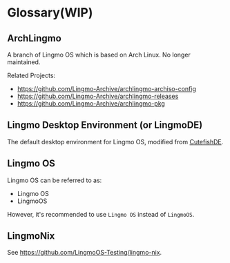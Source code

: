 # Glossary(WIP)

## ArchLingmo
A branch of Lingmo OS which is based on Arch Linux. No longer maintained.

Related Projects:
- <https://github.com/Lingmo-Archive/archlingmo-archiso-config>
- <https://github.com/Lingmo-Archive/archlingmo-releases>
- <https://github.com/Lingmo-Archive/archlingmo-pkg>

## Lingmo Desktop Environment (or LingmoDE)
The default desktop environment for Lingmo OS, modified from [CutefishDE](https://github.com/cutefishos).

## Lingmo OS
Lingmo OS can be referred to as:
- Lingmo OS
- LingmoOS

However, it's recommended to use `Lingmo OS` instead of `LingmoOS`.

## LingmoNix
See <https://github.com/LingmoOS-Testing/lingmo-nix>.
